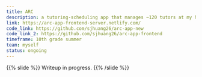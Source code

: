 ```yaml
---
title: ARC
description: a tutoring-scheduling app that manages ~120 tutors at my high school
link: https://arc-app-frontend-server.netlify.com/
code_link: https://github.com/sjhuang26/arc-app-new
code_link_2: https://github.com/sjhuang26/arc-app-frontend
timeframe: 10th grade summer
team: myself
status: ongoing
---
```

{{% slide %}}
Writeup in progress.
{{% /slide %}}
